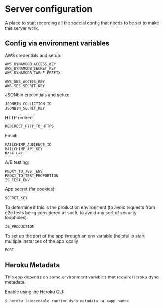 # Server configuration

A place to start recording all the special config that needs to be set to make this
server work.

## Config via environment variables

AWS credentials and setup:

```
AWS_DYNAMODB_ACCESS_KEY
AWS_DYNAMODB_SECRET_KEY
AWS_DYNAMODB_TABLE_PREFIX

AWS_SES_ACCESS_KEY
AWS_SES_SECRET_KEY
```

JSONbin credentials and setup:

```
JSONBIN_COLLECTION_ID
JSONBIN_SECRET_KEY
```

HTTP redirect:

```
REDIRECT_HTTP_TO_HTTPS
```

Email:

```
MAILCHIMP_AUDIENCE_ID
MAILCHIMP_API_KEY
BASE_URL
```

A/B testing:

```
PROXY_TO_TEST_ENV
PROXY_TO_TEST_PROPORTION
IS_TEST_ENV
```

App secret (for cookies):

```
SECRET_KEY
```

To determine if this is the production environment (to avoid requests from e2e tests being considered as such, to avoid any sort of security loopholes):

```
IS_PRODUCTION
```

To set up the port of the app through an env variable (helpful to start multiple instances of the app locally

```
PORT
```

## Heroku Metadata

This app depends on some environment variables that require Heroku dyno metadata.

Enable using the Heroku CLI:

```
$ heroku labs:enable runtime-dyno-metadata -a <app name>
```

